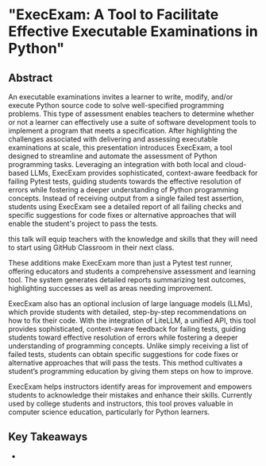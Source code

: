 # "ExecExam: A Tool to Facilitate Effective Executable Examinations in Python"

## Abstract

An executable examinations invites a learner to write, modify, and/or execute
Python source code to solve well-specified programming problems. This type of
assessment enables teachers to determine whether or not a learner can
effectively use a suite of software development tools to implement a program
that meets a specification. After highlighting the challenges associated with
delivering and assessing executable examinations at scale, this presentation
introduces ExecExam, a tool designed to streamline and automate the assessment
of Python programming tasks. Leveraging an integration with both local and
cloud-based LLMs, ExecExam provides sophisticated, context-aware feedback for
failing Pytest tests, guiding students towards the effective resolution of
errors while fostering a deeper understanding of Python programming concepts.
Instead of receiving output from a single failed test assertion, students using
ExecExam see a detailed report of all failing checks and specific suggestions
for code fixes or alternative approaches that will enable the student's project
to pass the tests.

this talk will equip teachers with the knowledge and
skills that they will need to start using GitHub Classroom in their next class.

These additions make ExecExam more than
just a Pytest test runner, offering educators and students a comprehensive
assessment and learning tool. The system generates detailed reports summarizing
test outcomes, highlighting successes as well as areas needing improvement.

ExecExam also has an optional inclusion of large language models (LLMs), which
provide students with detailed, step-by-step recommendations on how to fix their
code. With the integration of LiteLLM, a unified API, this tool provides
sophisticated, context-aware feedback for failing tests, guiding students toward
effective resolution of errors while fostering a deeper understanding of
programming concepts. Unlike simply receiving a list of failed tests, students
can obtain specific suggestions for code fixes or alternative approaches that
will pass the tests. This method cultivates a student’s programming education by
giving them steps on how to improve.

ExecExam helps instructors identify areas for improvement and empowers students
to acknowledge their mistakes and enhance their skills. Currently used by
college students and instructors, this tool proves valuable in computer science
education, particularly for Python learners.

## Key Takeaways

- 

